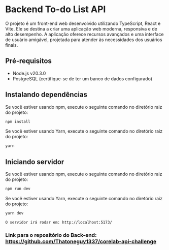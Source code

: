 
# Backend To-do List API

<p>
O projeto é um front-end web desenvolvido utilizando TypeScript, React e Vite. Ele se destina a criar uma aplicação web moderna, responsiva e de alto desempenho. A aplicação oferece recursos avançados e uma interface de usuário amigável, projetada para atender às necessidades dos usuários finais.</p>

## Pré-requisitos

- Node.js v20.3.0
- PostgreSQL (certifique-se de ter um banco de dados configurado)


## Instalando dependências

Se você estiver usando npm, execute o seguinte comando no diretório raiz do projeto:

```bash
npm install
```

Se você estiver usando Yarn, execute o seguinte comando no diretório raiz do projeto:

```bash
yarn
```

## Iniciando servidor

Se você estiver usando npm, execute o seguinte comando no diretório raiz do projeto:

```bash
npm run dev
```

Se você estiver usando Yarn, execute o seguinte comando no diretório raiz do projeto:

```bash
yarn dev
```

```
O servidor irá rodar em: http://localhost:5173/
```

### Link para o repositório do Back-end: https://github.com/Thatoneguy1337/corelab-api-challenge